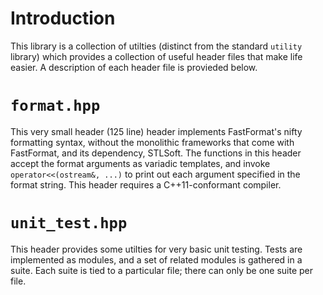 <!--
  ** File Name:	README.md
  ** Author:	Aditya Ramesh
  ** Date:	12/05/2012
  ** Contact:	_@adityaramesh.com
-->

# Introduction

This library is a collection of utilties (distinct from the standard `utility`
library) which provides a collection of useful header files that make life
easier. A description of each header file is provieded below.

# `format.hpp`

This very small header (125 line) header implements FastFormat's nifty
formatting syntax, without the monolithic frameworks that come with FastFormat,
and its dependency, STLSoft. The functions in this header accept the format
arguments as variadic templates, and invoke `operator<<(ostream&, ...)` to print
out each argument specified in the format string. This header requires a
C++11-conformant compiler.

# `unit_test.hpp`

This header provides some utilties for very basic unit testing. Tests are
implemented as modules, and a set of related modules is gathered in a suite.
Each suite is tied to a particular file; there can only be one suite per file.
